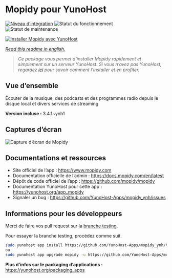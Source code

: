 <!--
N.B.: This README was automatically generated by https://github.com/YunoHost/apps/tree/master/tools/README-generator
It shall NOT be edited by hand.
-->

# Mopidy pour YunoHost

[![Niveau d’intégration](https://dash.yunohost.org/integration/mopidy.svg)](https://dash.yunohost.org/appci/app/mopidy) ![Statut du fonctionnement](https://ci-apps.yunohost.org/ci/badges/mopidy.status.svg) ![Statut de maintenance](https://ci-apps.yunohost.org/ci/badges/mopidy.maintain.svg)

[![Installer Mopidy avec YunoHost](https://install-app.yunohost.org/install-with-yunohost.svg)](https://install-app.yunohost.org/?app=mopidy)

*[Read this readme in english.](./README.md)*

> *Ce package vous permet d’installer Mopidy rapidement et simplement sur un serveur YunoHost.
Si vous n’avez pas YunoHost, regardez [ici](https://yunohost.org/#/install) pour savoir comment l’installer et en profiter.*

## Vue d’ensemble

Écouter de la musique, des podcasts et des programmes radio depuis le disque local et divers services de streaming

**Version incluse :** 3.4.1~ynh1

## Captures d’écran

![Capture d’écran de Mopidy](./doc/screenshots/mopidy_screenshot1.png)

## Documentations et ressources

* Site officiel de l’app : <https://www.mopidy.com>
* Documentation officielle de l’admin : <https://docs.mopidy.com/en/latest>
* Dépôt de code officiel de l’app : <https://github.com/mopidy/mopidy>
* Documentation YunoHost pour cette app : <https://yunohost.org/app_mopidy>
* Signaler un bug : <https://github.com/YunoHost-Apps/mopidy_ynh/issues>

## Informations pour les développeurs

Merci de faire vos pull request sur la [branche testing](https://github.com/YunoHost-Apps/mopidy_ynh/tree/testing).

Pour essayer la branche testing, procédez comme suit.

``` bash
sudo yunohost app install https://github.com/YunoHost-Apps/mopidy_ynh/tree/testing --debug
ou
sudo yunohost app upgrade mopidy -u https://github.com/YunoHost-Apps/mopidy_ynh/tree/testing --debug
```

**Plus d’infos sur le packaging d’applications :** <https://yunohost.org/packaging_apps>